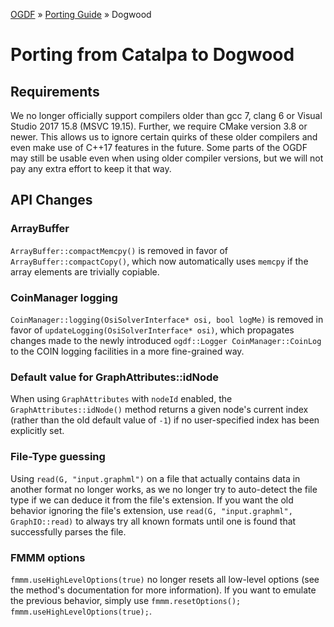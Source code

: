 [OGDF](/README.md) » [Porting Guide](../porting.md) » Dogwood

# Porting from Catalpa to Dogwood

## Requirements

We no longer officially support compilers older than gcc 7, clang 6 or Visual Studio 2017 15.8 (MSVC 19.15). Further, we require CMake version 3.8 or newer.
This allows us to ignore certain quirks of these older compilers and even make use of C++17 features in the future.
Some parts of the OGDF may still be usable even when using older compiler versions, but we will not pay any extra effort to keep it that way.

## API Changes

### ArrayBuffer
`ArrayBuffer::compactMemcpy()` is removed in favor of `ArrayBuffer::compactCopy()`, which now automatically uses `memcpy` if the array elements are trivially copiable.

### CoinManager logging
`CoinManager::logging(OsiSolverInterface* osi, bool logMe)` is removed in favor of `updateLogging(OsiSolverInterface* osi)`,
which propagates changes made to the newly introduced `ogdf::Logger CoinManager::CoinLog` to the COIN logging facilities
in a more fine-grained way.

### Default value for GraphAttributes::idNode
When using `GraphAttributes` with `nodeId` enabled, the `GraphAttributes::idNode()` method returns a given node's current
index (rather than the old default value of `-1`) if no user-specified index has been explicitly set.

### File-Type guessing
Using `read(G, "input.graphml")` on a file that actually contains data in another format no longer works,
as we no longer try to auto-detect the file type if we can deduce it from the file's extension.
If you want the old behavior ignoring the file's extension, use `read(G, "input.graphml", GraphIO::read)`
to always try all known formats until one is found that successfully parses the file.

### FMMM options
`fmmm.useHighLevelOptions(true)` no longer resets all low-level options (see the method's documentation for more information).
If you want to emulate the previous behavior, simply use `fmmm.resetOptions(); fmmm.useHighLevelOptions(true);`.
